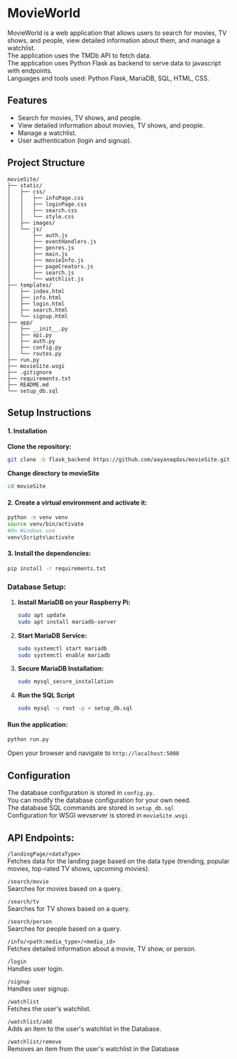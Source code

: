 # MovieWorld

MovieWorld is a web application that allows users to search for movies, TV shows, and people, view detailed information about them, and manage a watchlist.  
The application uses the TMDb API to fetch data.  
The application uses Python Flask as backend to serve data to javascript with endpoints.  
Languages and tools used: Python Flask, MariaDB, SQL, HTML, CSS.

## Features

- Search for movies, TV shows, and people.
- View detailed information about movies, TV shows, and people.
- Manage a watchlist.
- User authentication (login and signup).

## Project Structure

```
movieSite/
├── static/
│   ├── css/
│   │   ├── infoPage.css
│   │   ├── loginPage.css
│   │   ├── search.css
│   │   └── style.css
│   ├── images/
│   └── js/
│       ├── auth.js
│       ├── eventHandlers.js
│       ├── genres.js
│       ├── main.js
│       ├── movieInfo.js
│       ├── pageCreators.js
│       ├── search.js
│       └── watchlist.js
├── templates/
│   ├── index.html
│   ├── info.html
│   ├── login.html
│   ├── search.html
│   └── signup.html
├── app/
│   ├── __init__.py
│   ├── api.py
│   ├── auth.py
│   ├── config.py
│   └── routes.py
├── run.py
├── movieSite.wsgi 
├── .gitignore 
├── requirements.txt 
├── README.md 
└── setup_db.sql
```


## Setup Instructions

#### 1. Installation

**Clone the repository:**
```sh
git clone -b flask_backend https://github.com/aayanaqdas/movieSite.git
```
**Change directory to movieSite**  
```sh
cd movieSite
```
#### 2. Create a virtual environment and activate it:
```sh
python -m venv venv
source venv/bin/activate 
#On Windows use 
venv\Scripts\activate
```
#### 3. Install the dependencies:

```sh
pip install -r requirements.txt
```

### Database Setup:

1. **Install MariaDB on your Raspberry Pi:**
   ```sh
   sudo apt update
   sudo apt install mariadb-server
2. **Start MariaDB Service:**
    ```sh
    sudo systemctl start mariadb
    sudo systemctl enable mariadb
3. **Secure MariaDB Installation:**
    ```sh
    sudo mysql_secure_installation
4. **Run the SQL Script**
    ```sh
    sudo mysql -u root -p < setup_db.sql

#### Run the application:
```sh
python run.py
```
Open your browser and navigate to `http://localhost:5000`

## Configuration

The database configuration is stored in `config.py`.  
You can modify the database configuration for your own need.  
The database SQL commands are stored in `setup_db.sql`  
Configuration for WSGI wevserver is stored in `movieSite.wsgi`

## API Endpoints:

`/landingPage/<dataType>`  
Fetches data for the landing page based on the data type (trending, popular movies, top-rated TV shows, upcoming movies).

`/search/movie`  
Searches for movies based on a query.

`/search/tv`  
Searches for TV shows based on a query.

`/search/person`  
Searches for people based on a query.

`/info/<path:media_type>/<media_id>`  
Fetches detailed information about a movie, TV show, or person.

`/login`  
Handles user login.

`/signup`  
Handles user signup.

`/watchlist`  
Fetches the user's watchlist.

`/watchlist/add`  
Adds an item to the user's watchlist in the Database.

`/watchlist/remove`  
Removes an item from the user's watchlist in the Database

